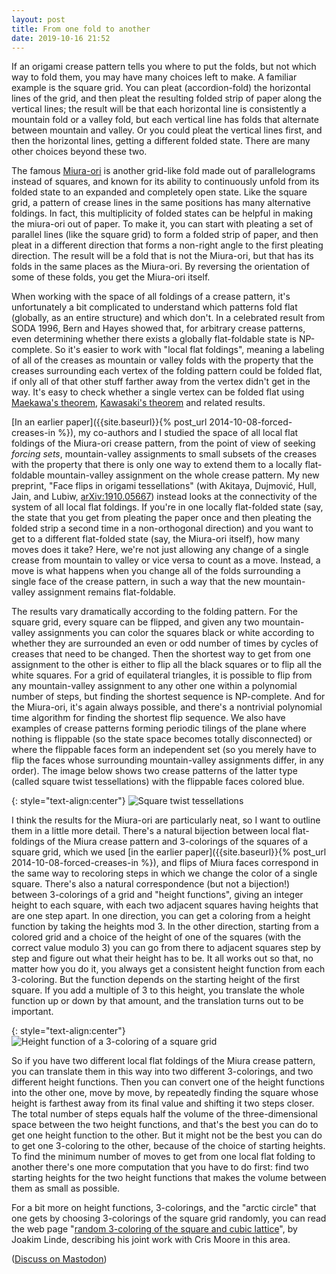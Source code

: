 ```yaml
---
layout: post
title: From one fold to another
date: 2019-10-16 21:52
---
```

If an origami crease pattern tells you where to put the folds, but not which way to fold them, you may have many choices left to make. A familiar example is the square grid. You can pleat (accordion-fold) the horizontal lines of the grid, and then pleat the resulting folded strip of paper along the vertical lines; the result will be that each horizontal line is consistently a mountain fold or a valley fold, but each vertical line has folds that alternate between mountain and valley. Or you could pleat the vertical lines first, and then the horizontal lines, getting a different folded state. There are many other choices beyond these two.

The famous [Miura-ori](https://en.wikipedia.org/wiki/Miura_fold) is another grid-like fold made out of parallelograms instead of squares, and known for its ability to continuously unfold from its folded state to an expanded and completely open state. Like the square grid, a pattern of crease lines in the same positions has many alternative foldings. In fact, this multiplicity of folded states can be helpful in making the miura-ori out of paper. To make it, you can start with pleating a set of parallel lines (like the square grid) to form a folded strip of paper, and then pleat in a different direction that forms a non-right angle to the first pleating direction. The result will be a fold that is not the Miura-ori, but that has its folds in the same places as the Miura-ori. By reversing the orientation of some of these folds, you get the Miura-ori itself.

When working with the space of all foldings of a crease pattern, it's unfortunately a bit complicated to understand which patterns fold flat (globally, as an entire structure) and which don't. In a celebrated result from SODA 1996, Bern and Hayes showed that, for arbitrary crease patterns, even determining whether there exists a globally flat-foldable state is NP-complete. So it's easier to work with "local flat foldings", meaning a labeling of all of the creases as mountain or valley folds with the property that the creases surrounding each vertex of the folding pattern could be folded flat, if only all of that other stuff farther away from the vertex didn't get in the way. It's easy to check whether a single vertex can be folded flat using [Maekawa's theorem](https://en.wikipedia.org/wiki/Maekawa%27s_theorem), [Kawasaki's theorem](https://en.wikipedia.org/wiki/Kawasaki%27s_theorem) and related results.

[In an earlier paper]({{site.baseurl}}{% post_url 2014-10-08-forced-creases-in %}), my co-authors and I studied the space of all local flat foldings of the Miura-ori crease pattern, from the point of view of seeking _forcing sets_, mountain-valley assignments to small subsets of the creases with the property that there is only one way to extend them to a locally flat-foldable mountain-valley assignment on the whole crease pattern. My new preprint, "Face flips in origami tessellations" (with Akitaya, Dujmović, Hull, Jain, and Lubiw, [arXiv:1910.05667](https://arxiv.org/abs/1910.05667)) instead looks at the connectivity of the system of all local flat foldings. If you're in one locally flat-folded state (say, the state that you get from pleating the paper once and then pleating the folded strip a second time in a non-orthogonal direction) and you want to get to a different flat-folded state (say, the Miura-ori itself), how many moves does it take? Here, we're not just allowing any change of a single crease from mountain to valley or vice versa to count as a move. Instead, a move is what happens when you change all of the folds surrounding a single face of the crease pattern, in such a way that the new mountain-valley assignment remains flat-foldable.

The results vary dramatically according to the folding pattern. For the square grid, every square can be flipped, and given any two mountain-valley assignments you can color the squares black or white according to whether they are surrounded an even or odd number of times by cycles of creases that need to be changed. Then the shortest way to get from one assignment to the other is either to flip all the black squares or to flip all the white squares. For a grid of equilateral triangles, it is possible to flip from any mountain-valley assignment to any other one within a polynomial number of steps, but finding the shortest sequence is NP-complete. And for the Miura-ori, it's again always possible, and there's a nontrivial polynomial time algorithm for finding the shortest flip sequence. We also have examples of crease patterns forming periodic tilings of the plane where nothing is flippable (so the state space becomes totally disconnected) or where the flippable faces form an independent set (so you merely have to flip the faces whose surrounding mountain-valley assignments differ, in any order). The image below shows two crease patterns of the latter type (called square twist tessellations) with the flippable faces colored blue.

{: style="text-align:center"}
![Square twist tessellations]({{site.baseurl}}/assets/2019/sqtwist.svg)

I think the results for the Miura-ori are particularly neat, so I want to outline them in a little more detail. There's a natural bijection between local flat-foldings of the Miura crease pattern and 3-colorings of the squares of a square grid, which we used [in the earlier paper]({{site.baseurl}}{% post_url 2014-10-08-forced-creases-in %}), and flips of Miura faces correspond in the same way to recoloring steps in which we change the color of a single square. There's also a natural correspondence (but not a bijection!) between 3-colorings of a grid and "height functions", giving an integer height to each square, with each two adjacent squares having heights that are one step apart. In one direction, you can get a coloring from a height function by taking the heights mod 3. In the other direction, starting from a colored grid and a choice of the height of one of the squares (with the correct value modulo 3) you can go from there to adjacent squares step by step and figure out what their height has to be. It all works out so that, no matter how you do it, you always get a consistent height function from each 3-coloring. But the function depends on the starting height of the first square. If you add a multiple of 3 to this height, you translate the whole function up or down by that amount, and the translation turns out to be important.

{: style="text-align:center"}
![Height function of a 3-coloring of a square grid]({{site.baseurl}}/assets/2019/heightfn.svg)

So if you have two different local flat foldings of the Miura crease pattern, you can translate them in this way into two different 3-colorings, and two different height functions. Then you can convert one of the height functions into the other one, move by move, by repeatedly finding the square whose height is farthest away from its final value and shifting it two steps closer. The total number of steps equals half the volume of the three-dimensional space between the two height functions, and that's the best you can do to get one height function to the other. But it might not be the best you can do to get one 3-coloring to the other, because of the choice of starting heights. To find the minimum number of moves to get from one local flat folding to another there's one more computation that you have to do first: find two starting heights for the two height functions that makes the volume between them as small as possible.

For a bit more on height functions, 3-colorings, and the "arctic circle" that one gets by choosing 3-colorings of the square grid randomly, you can read the web page "[random 3-coloring of the square and cubic lattice](http://www.joakimlinde.se/projects/3coloring/)", by Joakim Linde, describing his joint work with Cris Moore in this area.

([Discuss on Mastodon](https://mathstodon.xyz/@11011110/102975981383652764))